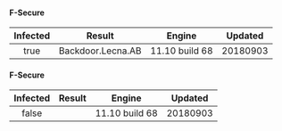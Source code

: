 #### F-Secure

| Infected |      Result       |     Engine     | Updated  |
| :------: | :---------------: | :------------: | :------: |
|   true   | Backdoor.Lecna.AB | 11.10 build 68 | 20180903 |

#### F-Secure

| Infected | Result |     Engine     | Updated  |
| :------: | :----: | :------------: | :------: |
|  false   |        | 11.10 build 68 | 20180903 |
